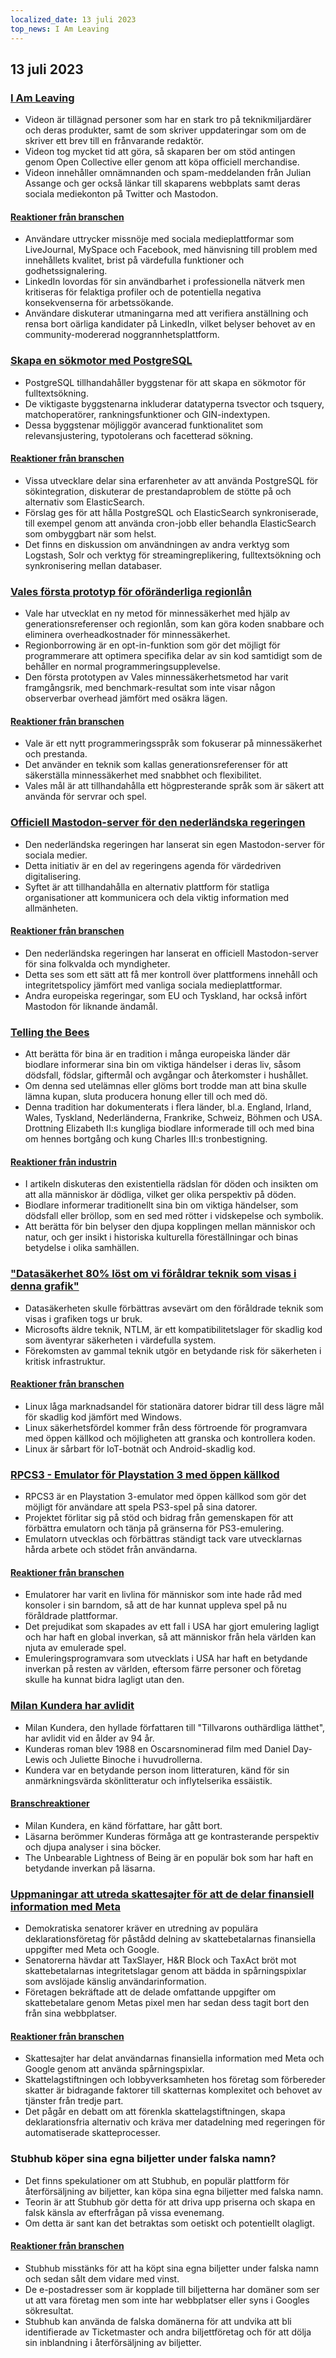 ```yaml
---
localized_date: 13 juli 2023
top_news: I Am Leaving
---
```




## 13 juli 2023

### [I Am Leaving](https://briefs.video/videos/i-am-leaving/)

- Videon är tillägnad personer som har en stark tro på teknikmiljardärer och deras produkter, samt de som skriver uppdateringar som om de skriver ett brev till en frånvarande redaktör.
- Videon tog mycket tid att göra, så skaparen ber om stöd antingen genom Open Collective eller genom att köpa officiell merchandise.
- Videon innehåller omnämnanden och spam-meddelanden från Julian Assange och ger också länkar till skaparens webbplats samt deras sociala mediekonton på Twitter och Mastodon.

#### [Reaktioner från branschen](http://news.ycombinator.com/item?id=36691867)

- Användare uttrycker missnöje med sociala medieplattformar som LiveJournal, MySpace och Facebook, med hänvisning till problem med innehållets kvalitet, brist på värdefulla funktioner och godhetssignalering.
- LinkedIn lovordas för sin användbarhet i professionella nätverk men kritiseras för felaktiga profiler och de potentiella negativa konsekvenserna för arbetssökande.
- Användare diskuterar utmaningarna med att verifiera anställning och rensa bort oärliga kandidater på LinkedIn, vilket belyser behovet av en community-modererad noggrannhetsplattform.

### [Skapa en sökmotor med PostgreSQL](https://xata.io/blog/postgres-full-text-search-engine)

- PostgreSQL tillhandahåller byggstenar för att skapa en sökmotor för fulltextsökning.
- De viktigaste byggstenarna inkluderar datatyperna tsvector och tsquery, matchoperatörer, rankningsfunktioner och GIN-indextypen.
- Dessa byggstenar möjliggör avancerad funktionalitet som relevansjustering, typotolerans och facetterad sökning.

#### [Reaktioner från branschen](http://news.ycombinator.com/item?id=36699016)

- Vissa utvecklare delar sina erfarenheter av att använda PostgreSQL för sökintegration, diskuterar de prestandaproblem de stötte på och alternativ som ElasticSearch.
- Förslag ges för att hålla PostgreSQL och ElasticSearch synkroniserade, till exempel genom att använda cron-jobb eller behandla ElasticSearch som ombyggbart när som helst.
- Det finns en diskussion om användningen av andra verktyg som Logstash, Solr och verktyg för streamingreplikering, fulltextsökning och synkronisering mellan databaser.

### [Vales första prototyp för oföränderliga regionlån](https://verdagon.dev/blog/first-regions-prototype)

- Vale har utvecklat en ny metod för minnessäkerhet med hjälp av generationsreferenser och regionlån, som kan göra koden snabbare och eliminera overheadkostnader för minnessäkerhet.
- Regionborrowing är en opt-in-funktion som gör det möjligt för programmerare att optimera specifika delar av sin kod samtidigt som de behåller en normal programmeringsupplevelse.
- Den första prototypen av Vales minnessäkerhetsmetod har varit framgångsrik, med benchmark-resultat som inte visar någon observerbar overhead jämfört med osäkra lägen.

#### [Reaktioner från branschen](http://news.ycombinator.com/item?id=36690556)

- Vale är ett nytt programmeringsspråk som fokuserar på minnessäkerhet och prestanda.
- Det använder en teknik som kallas generationsreferenser för att säkerställa minnessäkerhet med snabbhet och flexibilitet.
- Vales mål är att tillhandahålla ett högpresterande språk som är säkert att använda för servrar och spel.

### [Officiell Mastodon-server för den nederländska regeringen](https://social.overheid.nl/@avhuffelen/110700825255524685)

- Den nederländska regeringen har lanserat sin egen Mastodon-server för sociala medier.
- Detta initiativ är en del av regeringens agenda för värdedriven digitalisering.
- Syftet är att tillhandahålla en alternativ plattform för statliga organisationer att kommunicera och dela viktig information med allmänheten.

#### [Reaktioner från branschen](http://news.ycombinator.com/item?id=36695635)

- Den nederländska regeringen har lanserat en officiell Mastodon-server för sina folkvalda och myndigheter.
- Detta ses som ett sätt att få mer kontroll över plattformens innehåll och integritetspolicy jämfört med vanliga sociala medieplattformar.
- Andra europeiska regeringar, som EU och Tyskland, har också infört Mastodon för liknande ändamål.

### [Telling the Bees](https://en.wikipedia.org/wiki/Telling_the_bees)

- Att berätta för bina är en tradition i många europeiska länder där biodlare informerar sina bin om viktiga händelser i deras liv, såsom dödsfall, födslar, giftermål och avgångar och återkomster i hushållet.
- Om denna sed utelämnas eller glöms bort trodde man att bina skulle lämna kupan, sluta producera honung eller till och med dö.
- Denna tradition har dokumenterats i flera länder, bl.a. England, Irland, Wales, Tyskland, Nederländerna, Frankrike, Schweiz, Böhmen och USA. Drottning Elizabeth II:s kungliga biodlare informerade till och med bina om hennes bortgång och kung Charles III:s tronbestigning.

#### [Reaktioner från industrin](http://news.ycombinator.com/item?id=36699327)

- I artikeln diskuteras den existentiella rädslan för döden och insikten om att alla människor är dödliga, vilket ger olika perspektiv på döden.
- Biodlare informerar traditionellt sina bin om viktiga händelser, som dödsfall eller bröllop, som en sed med rötter i vidskepelse och symbolik.
- Att berätta för bin belyser den djupa kopplingen mellan människor och natur, och ger insikt i historiska kulturella föreställningar och binas betydelse i olika samhällen.

### ["Datasäkerhet 80% löst om vi föråldrar teknik som visas i denna grafik"](https://twitter.com/matthew_d_green/status/1679135426806784004)

- Datasäkerheten skulle förbättras avsevärt om den föråldrade teknik som visas i grafiken togs ur bruk.
- Microsofts äldre teknik, NTLM, är ett kompatibilitetslager för skadlig kod som äventyrar säkerheten i värdefulla system.
- Förekomsten av gammal teknik utgör en betydande risk för säkerheten i kritisk infrastruktur.

#### [Reaktioner från branschen](http://news.ycombinator.com/item?id=36696127)

- Linux låga marknadsandel för stationära datorer bidrar till dess lägre mål för skadlig kod jämfört med Windows.
- Linux säkerhetsfördel kommer från dess förtroende för programvara med öppen källkod och möjligheten att granska och kontrollera koden.
- Linux är sårbart för IoT-botnät och Android-skadlig kod.

### [RPCS3 - Emulator för Playstation 3 med öppen källkod](https://rpcs3.net/)

- RPCS3 är en Playstation 3-emulator med öppen källkod som gör det möjligt för användare att spela PS3-spel på sina datorer.
- Projektet förlitar sig på stöd och bidrag från gemenskapen för att förbättra emulatorn och tänja på gränserna för PS3-emulering.
- Emulatorn utvecklas och förbättras ständigt tack vare utvecklarnas hårda arbete och stödet från användarna.

#### [Reaktioner från branschen](http://news.ycombinator.com/item?id=36690498)

- Emulatorer har varit en livlina för människor som inte hade råd med konsoler i sin barndom, så att de har kunnat uppleva spel på nu föråldrade plattformar.
- Det prejudikat som skapades av ett fall i USA har gjort emulering lagligt och har haft en global inverkan, så att människor från hela världen kan njuta av emulerade spel.
- Emuleringsprogramvara som utvecklats i USA har haft en betydande inverkan på resten av världen, eftersom färre personer och företag skulle ha kunnat bidra lagligt utan den.

### [Milan Kundera har avlidit](https://variety.com/2023/film/global/milan-kundera-the-unbearable-lightness-of-being-dies-dead-1235667595/)

- Milan Kundera, den hyllade författaren till "Tillvarons outhärdliga lätthet", har avlidit vid en ålder av 94 år.
- Kunderas roman blev 1988 en Oscarsnominerad film med Daniel Day-Lewis och Juliette Binoche i huvudrollerna.
- Kundera var en betydande person inom litteraturen, känd för sin anmärkningsvärda skönlitteratur och inflytelserika essäistik.

#### [Branschreaktioner](http://news.ycombinator.com/item?id=36692962)

- Milan Kundera, en känd författare, har gått bort.
- Läsarna berömmer Kunderas förmåga att ge kontrasterande perspektiv och djupa analyser i sina böcker.
- The Unbearable Lightness of Being är en populär bok som har haft en betydande inverkan på läsarna.

### [Uppmaningar att utreda skattesajter för att de delar finansiell information med Meta](https://www.theverge.com/2023/7/12/23791496/meta-google-tax-filing-warren-sanders-pixel)

- Demokratiska senatorer kräver en utredning av populära deklarationsföretag för påstådd delning av skattebetalarnas finansiella uppgifter med Meta och Google.
- Senatorerna hävdar att TaxSlayer, H&R Block och TaxAct bröt mot skattebetalarnas integritetslagar genom att bädda in spårningspixlar som avslöjade känslig användarinformation.
- Företagen bekräftade att de delade omfattande uppgifter om skattebetalare genom Metas pixel men har sedan dess tagit bort den från sina webbplatser.

#### [Reaktioner från branschen](http://news.ycombinator.com/item?id=36693994)

- Skattesajter har delat användarnas finansiella information med Meta och Google genom att använda spårningspixlar.
- Skattelagstiftningen och lobbyverksamheten hos företag som förbereder skatter är bidragande faktorer till skatternas komplexitet och behovet av tjänster från tredje part.
- Det pågår en debatt om att förenkla skattelagstiftningen, skapa deklarationsfria alternativ och kräva mer datadelning med regeringen för automatiserade skatteprocesser.

### Stubhub köper sina egna biljetter under falska namn?

- Det finns spekulationer om att Stubhub, en populär plattform för återförsäljning av biljetter, kan köpa sina egna biljetter med falska namn.
- Teorin är att Stubhub gör detta för att driva upp priserna och skapa en falsk känsla av efterfrågan på vissa evenemang.
- Om detta är sant kan det betraktas som oetiskt och potentiellt olagligt.

#### [Reaktioner från branschen](http://news.ycombinator.com/item?id=36695633)

- Stubhub misstänks för att ha köpt sina egna biljetter under falska namn och sedan sålt dem vidare med vinst.
- De e-postadresser som är kopplade till biljetterna har domäner som ser ut att vara företag men som inte har webbplatser eller syns i Googles sökresultat.
- Stubhub kan använda de falska domänerna för att undvika att bli identifierade av Ticketmaster och andra biljettföretag och för att dölja sin inblandning i återförsäljning av biljetter.


